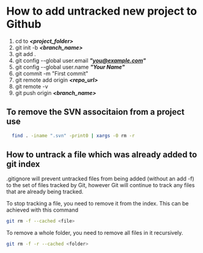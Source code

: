 # How to add untracked new project to Github

1. cd to ***<project_folder>***
2. git init -b ***<branch_name>***
3. git add .
4. git config --global user.email ***"you@example.com"***
5. git config --global user.name ***"Your Name"***
6. git commit -m "First commit"
7. git remote add origin ***<repo_url>***
8. git remote -v
9. git push origin ***<branch_name>***

## To remove the SVN associtaion from a project use
```bash
  find . -iname ".svn" -print0 | xargs -0 rm -r
```  

## How to untrack a file which was already added to git index

.gitignore will prevent untracked files from being added (without an add -f) to the set of files tracked by Git, however Git will continue to track any files that are already being tracked.

To stop tracking a file, you need to remove it from the index. This can be achieved with this command   
```bash
git rm -f --cached <file>
```
To remove a whole folder, you need to remove all files in it recursively.
```bash
git rm -f -r --cached <folder>
```

